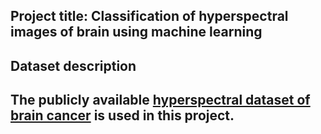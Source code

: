 ## Project title: Classification of hyperspectral images of brain using machine learning ##

## Dataset description ##

The publicly available [hyperspectral dataset of brain cancer](https://hsibraindatabase.iuma.ulpgc.es/) is used in this project.
- 


